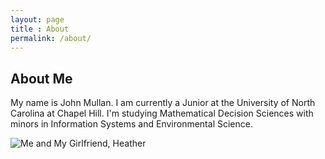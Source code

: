 ```yaml
---
layout: page
title : About
permalink: /about/
---
```


## About Me
  My name is John Mullan. I am currently a Junior at the University of North Carolina at Chapel Hill.  I'm studying Mathematical Decision Sciences with minors in Information Systems and Environmental Science. 
  
  ![Me and My Girlfriend, Heather](https://scontent-lga3-1.xx.fbcdn.net/t31.0-8/11882675_10207407334887350_1940009718943124198_o.jpg)
